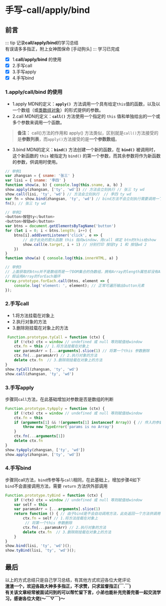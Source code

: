 # 手写-call/apply/bind
## 前言
::: tip 
记录**call/apply/bind**的学习总结\
有误请多多指正，附上女神图保命 [手动狗头]
:::
学习已完成
- [x] 1.**call/apply/bind** 的使用
- [x] 2.手写call
- [x] 3.手写apply
- [x] 4.手写bind
### 1.apply/call/bind 的使用
- 1.apply
MDN的定义：**`apply()`**  方法调用一个具有给定`this`值的函数，以及以一个数组（或[类数组对象](https://developer.mozilla.org/zh-CN/docs/Web/JavaScript/Guide/Indexed_collections#working_with_array-like_objects)）的形式提供的参数。
- 2.call
MDN的定义：**`call()`** 方法使用一个指定的 `this` 值和单独给出的一个或多个参数来调用一个函数。
>**备注：** call()方法的作用和 apply() 方法类似，区别就是`call()`方法接受的是**参数列表**，而`apply()`方法接受的是**一个参数数组**。
- 3.bind
MDN的定义：**`bind()`** 方法创建一个新的函数，在 **`bind()`** 被调用时，这个新函数的 `this` 被指定为 `bind()` 的第一个参数，而其余参数将作为新函数的参数，供调用时使用。
```js
// 举例1
var zhangsan = { sname: '张三' }
var lisi = { sname: '李四' }
function show(a, b) { console.log(this.sname, a, b) }
show.apply(zhangsan, ['ty', 'wd']) // 方法会立刻执行 // 张三 ty wd
show.call(lisi, 'ty', 'wd') // 方法会立刻执行  // 李四 ty wd
var fn = show.bind(zhangsan, 'ty', 'wd') // bind方法不会立刻执行需要调用一下
fn(); // 张三 ty wd

// 举例2
<button>按钮ty</button>
<button>按钮wd</button>
var btns = document.getElementsByTagName('button')
for (let i = 0; i < btns.length; i++) {
    btns[i].addEventListener('click', e => {
        // 由于此处的箭头函数 this 指向window，用call 绑定 btn的this给show
        show.call(e.target, i + 1) // 分别打印 按钮ty 1 和 按钮wd 2
    })
}
function show(a) { console.log(this.innerHTML, a) }

// 举例3
// 上面获取的btns并不是数组而是一个DOM集合的伪数组，拥有Array的length属性却没有Array的方法
// 假设用Array的forEach循环
Array.prototype.forEach.call(btns, element => {
    console.log('element: ', element); // 正常可遍历输出button元素
});
```
### 2.手写call
- 1.将方法挂载在对象上
- 2.执行对象的方法
- 3.删除刚挂载在对象上的方法
```js
 Function.prototype.tyCall = function (ctx) {
    if (!ctx) ctx = window // undefined 或 null 等则赋值给window
    ctx.fn = this // 1.将方法挂载在对象上
    var paramsArr = [...arguments].slice(1) // 将第一个this 参数删除
    ctx.fn(...paramsArr) // 2.执行对象的方法
    delete ctx.fn  // 3.删除刚挂载在对象上的方法
}
show.tyCall(zhangsan, 'ty', 'wd')
show.call(zhangsan, 'ty', 'wd')
```
### 3.手写apply
步骤同`call`方法，在此基础增加对参数是否是数组的判断
```js
Function.prototype.tyApply = function (ctx) {
    if (!ctx) ctx = window // undefined 或 null 等则赋值给window
    ctx.fn = this
    if (arguments[1] && !(arguments[1] instanceof Array)) { // 传入的参数为非数组则报错
        throw new TypeError('params is no Array')
    }
    ctx.fn(...arguments[1])
    delete ctx.fn
}
show.tyApply(zhangsan, ['ty', 'wd'])
show.apply(zhangsan, ['ty', 'wd'])
```
### 4.手写bind
步骤同call方法，`bind`传参等与`call`相同，在此基础上，增加步骤4如下\
`bind`不会直接调用方法，需要 `return` 方法供外部调用
```js
Function.prototype.tyBind = function (ctx) {
    if (!ctx) ctx = window // undefined 或 null 等则赋值给window
    var self = this
    var paramsArr = [...arguments].slice(1)
    return function () { // 由于bind是不会自动调用方法，此处返回一个方法供调用
        ctx.fn = self // 1.将方法挂载在对象上
         // 将第一个this 参数删除
        ctx.fn(...paramsArr) // 2.执行对象的方法
        delete ctx.fn  // 3.删除刚挂载在对象上的方法
    }
}
show.bind(lisi, 'ty', 'wd')();
show.tyBind(lisi, 'ty', 'wd')();
```
## 最后
以上的方式总结只是自己学习总结，有其他方式欢迎各位大佬评论\
**渣渣一个，欢迎各路大神多多指正，不求赞，只求监督指正(￣.￣)**\
**有关该文章经常被面试问到的可以帮忙留下言，小弟也能补充完善完善一起交流学习，感谢各位大佬(～￣▽￣)～**


